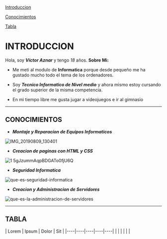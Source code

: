 [Introduccion](#INTRODUCCION)

[Conocimientos](#CONOCIMIENTOS)

[Tabla](#TABLA)

# INTRODUCCION
Hola, soy __*Víctor Aznar*__ y tengo *18* años. **Sobre Mi:** 

+ Me meti al modulo de __Informatica__ porque desde pequeño me ha gustado mucho todo el tema de los ordenadores.

+ Soy __*Tecnico Informatico de Nivel medio*__ y ahora mismo estoy cursando el grado superior de la misma competencia.

+ En mi tiempo libre me gusta jugar a videojuegos e ir al gimnasio

<hr>

## CONOCIMIENTOS

+ __*Montaje y Reparacion de Equipos Informaticos*__

![IMG_20190809_130401](https://github.com/VA1915511/1915511_ED/assets/146944541/fe0edf8b-2486-4260-bf63-57a690f89f5b)

+ __*Creacion de paginas con HTML y CSS*__

![1 5gJzummAqpBDGATo0fjU6Q](https://github.com/VA1915511/1915511_ED/assets/146944541/522e2bd6-1b7a-4894-a708-4b8fe13d5507)

+ __*Seguridad Informatica*__
  
![que-es-seguridad-informatica](https://github.com/VA1915511/1915511_ED/assets/146944541/96d93fe5-2dd3-4862-939d-fe890faf8840)

+ __*Creacion y Administracion de Servidores*__

![que-es-la-administracion-de-servidores](https://github.com/VA1915511/1915511_ED/assets/146944541/81d10b5e-1dc8-4351-9385-9da0f08fbff2)

<hr>

## TABLA

| Lorem | Ipsum | Dolor | Sit |
|----|----|----|----|----|
|    |    |    |    |    |
